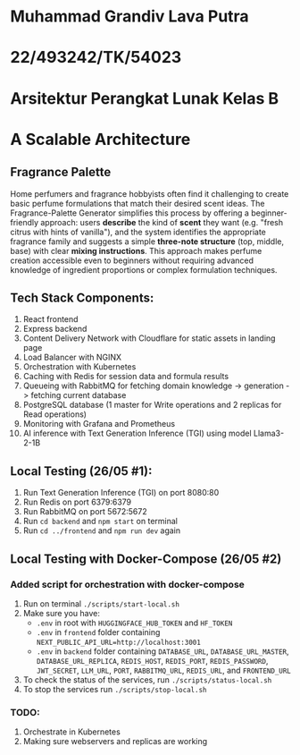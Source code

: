 # Muhammad Grandiv Lava Putra

# 22/493242/TK/54023

# Arsitektur Perangkat Lunak Kelas B

# A Scalable Architecture

## Fragrance Palette

Home perfumers and fragrance hobbyists often find it challenging to create basic perfume formulations that match their desired scent ideas. The Fragrance-Palette Generator simplifies this process by offering a beginner-friendly approach: users **describe** the kind of **scent** they want (e.g. "fresh citrus with hints of vanilla"), and the system identifies the appropriate fragrance family and suggests a simple **three-note structure** (top, middle, base) with clear **mixing instructions**. This approach makes perfume creation accessible even to beginners without requiring advanced knowledge of ingredient proportions or complex formulation techniques.

## Tech Stack Components:

1. React frontend
2. Express backend
3. Content Delivery Network with Cloudflare for static assets in landing page
4. Load Balancer with NGINX
5. Orchestration with Kubernetes
6. Caching with Redis for session data and formula results
7. Queueing with RabbitMQ for fetching domain knowledge -> generation -> fetching current database
8. PostgreSQL database (1 master for Write operations and 2 replicas for Read operations)
9. Monitoring with Grafana and Prometheus
10. AI inference with Text Generation Inference (TGI) using model Llama3-2-1B

## Local Testing (26/05 #1):

1. Run Text Generation Inference (TGI) on port 8080:80
2. Run Redis on port 6379:6379
3. Run RabbitMQ on port 5672:5672
4. Run `cd backend` and `npm start` on terminal
5. Run `cd ../frontend` and `npm run dev` again

## Local Testing with Docker-Compose (26/05 #2)

### Added script for orchestration with docker-compose

1. Run on terminal `./scripts/start-local.sh`
2. Make sure you have:
   - `.env` in root with `HUGGINGFACE_HUB_TOKEN` and `HF_TOKEN`
   - `.env` in `frontend` folder containing `NEXT_PUBLIC_API_URL=http://localhost:3001`
   - `.env` in `backend` folder containing `DATABASE_URL`, `DATABASE_URL_MASTER`, `DATABASE_URL_REPLICA`, `REDIS_HOST`, `REDIS_PORT`, `REDIS_PASSWORD`, `JWT_SECRET`, `LLM_URL`, `PORT`, `RABBITMQ_URL`, `REDIS_URL`, and `FRONTEND_URL`
3. To check the status of the services, run `./scripts/status-local.sh`
4. To stop the services run `./scripts/stop-local.sh`

### TODO:

1. Orchestrate in Kubernetes
2. Making sure webservers and replicas are working
